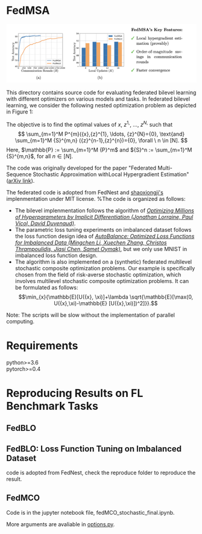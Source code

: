 # FedMSA





![alt ](figs/fedMSA-feature.png)

This directory contains source code for evaluating federated bilevel learning with different optimizers on various models and tasks.  In federated bilevel learning, we consider the following nested optimization problem as depicted in Figure 1:

The objective is to find the optimal values of ${x}$, ${z}^{1,}$, $\ldots$, ${z}^{N,}$ such that
$$
  \sum_{m=1}^M P^{m}({x},{z}^{1}, \ldots, {z}^{N}={0}, \text{and}    
  \sum_{m=1}^M {S}^{m,n} ({z}^{n-1},{z}^{n})={0}, \forall \ n \in [N].
$$
Here, $\mathbb{P} := \sum_{m=1}^M {P}^m$ and ${S}^n := \sum_{m=1}^M {S}^{m,n}$, for all $n \in [N]$.


The code was originally developed for the paper
"Federated Multi-Sequence Stochastic Approximation withLocal Hypergradient Estimation" ([arXiv link](https://arxiv.org/submit/4930672)).
 
The federated code is adopted from FedNest  and [shaoxiongji's](https://github.com/shaoxiongji/federated-learning) implenmentation under MIT license. %The code is organized as follows:


- The bilevel implenmentation follows the algorithm of 
[*Optimizing Millions of Hyperparameters by Implicit Differentiation (Jonathan Lorraine, Paul Vicol, David Duvenaud)*](https://arxiv.org/abs/1911.02590). 
- The parametric loss tuning experiments on imbalanced dataset follows the loss function design idea of 
[*AutoBalance: Optimized Loss Functions for Imbalanced Data (Mingchen Li, Xuechen Zhang, Christos Thrampoulidis, Jiasi Chen, Samet Oymak)*](https://openreview.net/pdf?id=ebQXflQre5a), but we only use MNIST in imbalanced loss function design. 
- The algorithm is also implemented on a (synthetic) federated multilevel stochastic composite optimization problems.  Our example is specifically chosen from the field of risk-averse stochastic optimization, which involves multilevel stochastic composite optimization problems. It can be formulated as follows: 
$$\min_{x}{\mathbb{E}[U({x}, \xi)]+\lambda \sqrt{\mathbb{E}[\max(0, U({x},\xi)-\mathbb{E} [U({x},\xi)])^2]}}.$$



Note: The scripts will be slow without the implementation of parallel computing. 

# Requirements
python>=3.6  
pytorch>=0.4

# Reproducing Results on FL Benchmark Tasks

## FedBLO 


## FedBLO: Loss Function Tuning on Imbalanced Dataset
code is adopted from FedNest, check the reproduce folder to reproduce the result.


## FedMCO 
 Code is in the jupyter notebook file, fedMCO_stochastic_final.ipynb.



More arguments are avaliable in [options.py](utils/options.py). 
